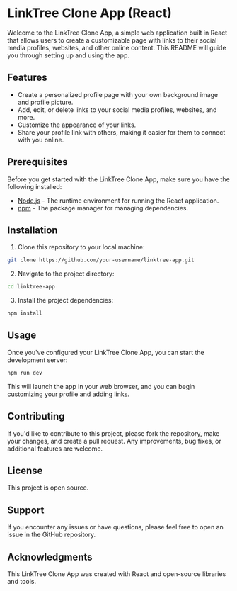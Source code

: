 # LinkTree Clone App (React)

Welcome to the LinkTree Clone App, a simple web application built in React that allows users to create a customizable page with links to their social media profiles, websites, and other online content. This README will guide you through setting up and using the app.

## Features

- Create a personalized profile page with your own background image and profile picture.
- Add, edit, or delete links to your social media profiles, websites, and more.
- Customize the appearance of your links.
- Share your profile link with others, making it easier for them to connect with you online.

## Prerequisites

Before you get started with the LinkTree Clone App, make sure you have the following installed:

- [Node.js](https://nodejs.org/) - The runtime environment for running the React application.
- [npm](https://www.npmjs.com/) - The package manager for managing dependencies.

## Installation

1. Clone this repository to your local machine:

```bash
git clone https://github.com/your-username/linktree-app.git
```

2. Navigate to the project directory:

```bash
cd linktree-app
```

3. Install the project dependencies:

```bash
npm install
```

## Usage

Once you've configured your LinkTree Clone App, you can start the development server:

```bash
npm run dev
```

This will launch the app in your web browser, and you can begin customizing your profile and adding links.

## Contributing

If you'd like to contribute to this project, please fork the repository, make your changes, and create a pull request. Any improvements, bug fixes, or additional features are welcome.

## License

This project is open source.

## Support

If you encounter any issues or have questions, please feel free to open an issue in the GitHub repository.

## Acknowledgments

This LinkTree Clone App was created with React and open-source libraries and tools.
